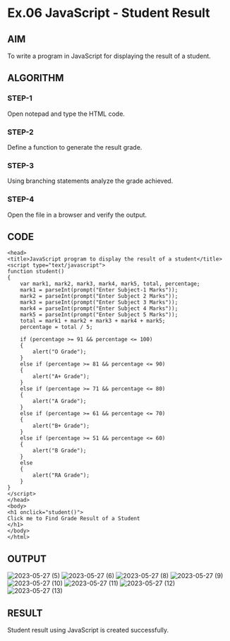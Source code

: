# Ex.06 JavaScript - Student Result
## AIM
  To write a program in JavaScript for displaying the result of a student.

## ALGORITHM
### STEP-1
  Open notepad and type the HTML code.

### STEP-2
  Define a function to generate the result grade.

### STEP-3
  Using branching statements analyze the grade achieved.

### STEP-4
  Open the file in a browser and verify the output.
  
## CODE

```
<head>
<title>JavaScript program to display the result of a student</title>
<script type="text/javascript">
function student()
{
    var mark1, mark2, mark3, mark4, mark5, total, percentage;
    mark1 = parseInt(prompt("Enter Subject-1 Marks"));
    mark2 = parseInt(prompt("Enter Subject 2 Marks"));
    mark3 = parseInt(prompt("Enter Subject 3 Marks"));
    mark4 = parseInt(prompt("Enter Subject 4 Marks"));
    mark5 = parseInt(prompt("Enter Subject 5 Marks"));
    total = mark1 + mark2 + mark3 + mark4 + mark5;
    percentage = total / 5;

    if (percentage >= 91 && percentage <= 100)
    {
        alert("O Grade");
    }
    else if (percentage >= 81 && percentage <= 90)
    {
        alert("A+ Grade");
    }
    else if (percentage >= 71 && percentage <= 80)
    {
        alert("A Grade");
    }
    else if (percentage >= 61 && percentage <= 70)
    {
        alert("B+ Grade");
    }
    else if (percentage >= 51 && percentage <= 60)
    {
        alert("B Grade"); 
    }
    else
    {
        alert("RA Grade");
    }
}
</script>
</head>
<body>
<h1 onclick="student()">
Click me to Find Grade Result of a Student
</h1>
</body>
</html>

```


## OUTPUT
![2023-05-27 (5)](https://github.com/NarendarNagalingamWEB/Ex06_Web-Design/assets/128288529/0b43cc99-9853-44da-9290-260e2680a1ca)
![2023-05-27 (6)](https://github.com/NarendarNagalingamWEB/Ex06_Web-Design/assets/128288529/be1648cc-7882-406b-a931-b687282069bc)
![2023-05-27 (8)](https://github.com/NarendarNagalingamWEB/Ex06_Web-Design/assets/128288529/fee4f00b-2ea5-4c30-96d6-906db39db807)
![2023-05-27 (9)](https://github.com/NarendarNagalingamWEB/Ex06_Web-Design/assets/128288529/adb9b883-776a-496a-8c2e-f14ab0a5877e)
![2023-05-27 (10)](https://github.com/NarendarNagalingamWEB/Ex06_Web-Design/assets/128288529/098a6279-2a18-44c3-b512-e15ae5a3fd41)
![2023-05-27 (11)](https://github.com/NarendarNagalingamWEB/Ex06_Web-Design/assets/128288529/67ecb58c-96d9-460b-8b8a-7da5f869fb57)
![2023-05-27 (12)](https://github.com/NarendarNagalingamWEB/Ex06_Web-Design/assets/128288529/8cb40ec2-d7d3-449e-86f1-5b851fb0df88)
![2023-05-27 (13)](https://github.com/NarendarNagalingamWEB/Ex06_Web-Design/assets/128288529/7515031b-1a0f-4872-832b-a158fdc5a836)

## RESULT
  Student result using JavaScript is created successfully.
